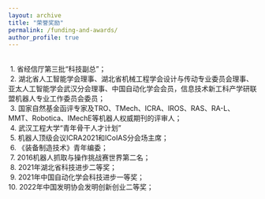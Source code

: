 ```yaml
---
layout: archive
title: "荣誉奖励"
permalink: /funding-and-awards/
author_profile: true
---
```


<br>&nbsp;1. 省经信厅第三批“科技副总”；<br>&nbsp;2. 湖北省人工智能学会理事、湖北省机械工程学会设计与传动专业委员会理事、亚太人工智能学会武汉分会理事、中国自动化学会会员，信息技术新工科产学研联盟机器人专业工作委员会委员；<br>&nbsp;3. 国家自然基金函评专家及TRO、TMech、ICRA、IROS、RAS、RA-L、MMT、Robotica、IMechE等机器人权威期刊的评审人；<br>&nbsp;4. 武汉工程大学“青年骨干人才计划”<br>&nbsp;5. 机器人顶级会议ICRA2021和ICoIAS分会场主席；<br>&nbsp;6. 《装备制造技术》青年编委；<br>&nbsp;7. 2016机器人抓取与操作挑战赛世界第二名；<br>&nbsp;8. 2021年湖北省科技进步二等奖；<br>&nbsp;9. 2021年中国自动化学会科技进步一等奖；<br>10. 2022年中国发明协会发明创新创业二等奖；<br>

